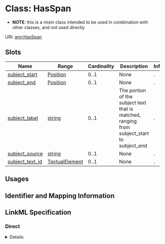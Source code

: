 # Class: HasSpan



* __NOTE__: this is a mixin class intended to be used in combination with other classes, and not used directly


URI: [ann:HasSpan](https://w3id.org/linkml/text_annotator/HasSpan)



<!-- no inheritance hierarchy -->



## Slots

| Name | Range | Cardinality | Description  | Info |
| ---  | --- | --- | --- | --- |
| [subject_start](subject_start.md) | [Position](Position.md) | 0..1 | None  | . |
| [subject_end](subject_end.md) | [Position](Position.md) | 0..1 | None  | . |
| [subject_label](subject_label.md) | [string](string.md) | 0..1 | The portion of the subject text that is matched, ranging from subject_start to subject_end  | . |
| [subject_source](subject_source.md) | [string](string.md) | 0..1 | None  | . |
| [subject_text_id](subject_text_id.md) | [TextualElement](TextualElement.md) | 0..1 | None  | . |


## Usages



## Identifier and Mapping Information









## LinkML Specification

<!-- TODO: investigate https://stackoverflow.com/questions/37606292/how-to-create-tabbed-code-blocks-in-mkdocs-or-sphinx -->

### Direct

<details>
```yaml
name: HasSpan
from_schema: https://w3id.org/linkml/text_annotator
mixin: true
attributes:
  subject_start:
    name: subject_start
    exact_mappings:
    - bpa:from
    from_schema: https://w3id.org/linkml/text_annotator
    range: Position
  subject_end:
    name: subject_end
    exact_mappings:
    - bpa:to
    from_schema: https://w3id.org/linkml/text_annotator
    range: Position
  subject_label:
    name: subject_label
    exact_mappings:
    - bpa:text
    description: The portion of the subject text that is matched, ranging from subject_start
      to subject_end
    from_schema: https://w3id.org/linkml/text_annotator
  subject_source:
    name: subject_source
    exact_mappings:
    - oa:hasBody
    from_schema: https://w3id.org/linkml/text_annotator
    slot_uri: sssom:subject_source
  subject_text_id:
    name: subject_text_id
    from_schema: https://w3id.org/linkml/text_annotator
    range: TextualElement

```
</details>

### Induced

<details>
```yaml
name: HasSpan
from_schema: https://w3id.org/linkml/text_annotator
mixin: true
attributes:
  subject_start:
    name: subject_start
    exact_mappings:
    - bpa:from
    from_schema: https://w3id.org/linkml/text_annotator
    alias: subject_start
    owner: HasSpan
    range: Position
  subject_end:
    name: subject_end
    exact_mappings:
    - bpa:to
    from_schema: https://w3id.org/linkml/text_annotator
    alias: subject_end
    owner: HasSpan
    range: Position
  subject_label:
    name: subject_label
    exact_mappings:
    - bpa:text
    description: The portion of the subject text that is matched, ranging from subject_start
      to subject_end
    from_schema: https://w3id.org/linkml/text_annotator
    alias: subject_label
    owner: HasSpan
    range: string
  subject_source:
    name: subject_source
    exact_mappings:
    - oa:hasBody
    from_schema: https://w3id.org/linkml/text_annotator
    slot_uri: sssom:subject_source
    alias: subject_source
    owner: HasSpan
    range: string
  subject_text_id:
    name: subject_text_id
    from_schema: https://w3id.org/linkml/text_annotator
    alias: subject_text_id
    owner: HasSpan
    range: TextualElement

```
</details>